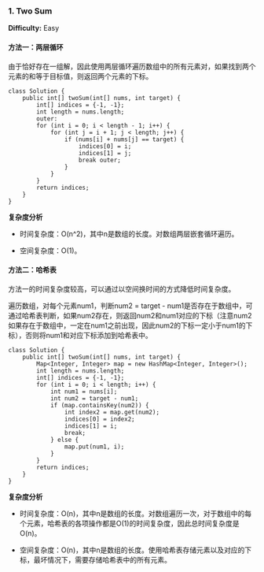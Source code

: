 ### 1. Two Sum

**Difficulty:** Easy

#### 方法一：两层循环

由于恰好存在一组解，因此使用两层循环遍历数组中的所有元素对，如果找到两个元素的和等于目标值，则返回两个元素的下标。

```
class Solution {
    public int[] twoSum(int[] nums, int target) {
        int[] indices = {-1, -1};
        int length = nums.length;
        outer:
        for (int i = 0; i < length - 1; i++) {
            for (int j = i + 1; j < length; j++) {
                if (nums[i] + nums[j] == target) {
                    indices[0] = i;
                    indices[1] = j;
                    break outer;
                }
            }
        }
        return indices;
    }
}
```

**复杂度分析**

- 时间复杂度：O(n^2)，其中n是数组的长度。对数组两层嵌套循环遍历。

- 空间复杂度：O(1)。

#### 方法二：哈希表

方法一的时间复杂度较高，可以通过以空间换时间的方式降低时间复杂度。

遍历数组，对每个元素num1，判断num2 = target - num1是否存在于数组中，可通过哈希表判断，如果num2存在，则返回num2和num1对应的下标（注意num2如果存在于数组中，一定在num1之前出现，因此num2的下标一定小于num1的下标），否则将num1和对应下标添加到哈希表中。

```
class Solution {
    public int[] twoSum(int[] nums, int target) {
        Map<Integer, Integer> map = new HashMap<Integer, Integer>();
        int length = nums.length;
        int[] indices = {-1, -1};
        for (int i = 0; i < length; i++) {
            int num1 = nums[i];
            int num2 = target - num1;
            if (map.containsKey(num2)) {
                int index2 = map.get(num2);
                indices[0] = index2;
                indices[1] = i;
                break;
            } else {
                map.put(num1, i);
            }
        }
        return indices;
    }
}
```

**复杂度分析**

- 时间复杂度：O(n)，其中n是数组的长度。对数组遍历一次，对于数组中的每个元素，哈希表的各项操作都是O(1)的时间复杂度，因此总时间复杂度是O(n)。

- 空间复杂度：O(n)，其中n是数组的长度。使用哈希表存储元素以及对应的下标，最坏情况下，需要存储哈希表中的所有元素。
